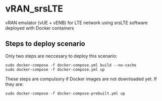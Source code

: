 # vRAN_srsLTE
vRAN emulator (vUE + vENB) for LTE network using srsLTE software deployed with Docker containers

## Steps to deploy scenario 
Only two steps are neccesary to deploy this scenario:
```
sudo docker-compose -f docker-compose.yml build --no-cache
sudo docker-compose -f docker-compose.yml up
```

These steps are compulsory if Docker images are not downloaded yet. If they are:
```
sudo docker-compose -f docker-compose-prebuilt.yml up
```
